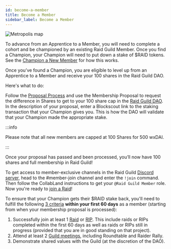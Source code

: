 ```yaml
---
id: become-a-member
title: Become a Member
sidebar_label: Become a Member
---
```


![Metropolis map](https://user-images.githubusercontent.com/93854208/172762785-f25626c5-2301-415e-8fbb-2bb6bf7704f2.png)



To advance from an Apprentice to a Member, you will need to complete a cohort and be championed by an existing Raid Guild Member. Once you find a Champion, your Champion will need to put down a stake of $RAID tokens. See the [Champion a New Member](./champion-a-member) for how this works.

Once you’ve found a Champion, you are eligible to level up from an Apprentice to a Member and receive your 100 shares in the Raid Guild DAO. 

Here's what to do:

Follow the [Proposal Process](../operations/proposal-types) and use the Membership Proposal to request the difference in Shares to get to your 100 share cap in the [Raid Guild DAO](https://admin.daohaus.club/#/molochv3/0x64/0xf02fd4286917270cb94fbc13a0f4e1ed76f7e986). In the description of your proposal, enter a Blockscout link to the staking transaction that your Champion gives you. This is how the DAO will validate that your Champion made the appropriate stake.

:::info

Please note that all new members are capped at 100 Shares for 500 wxDAI.

:::

Once your proposal has passed and been processed, you’ll now have 100 shares and full membership in Raid Guild!

To get access to member-exclusive channels in the Raid Guild [Discord server](https://discord.gg/rGFpfQf), head to the <span class='channels'>#member-join</span> channel and enter the `!join` command. Then follow the CollabLand instructions to get your `@Raid Guild Member` role. Now you're ready to [join a Raid](../raids/join-a-raid)!

To ensure that your Champion gets their $RAID stake back, you'll need to fulfill the following [3 criteria](./champion-a-member#success-criteria) **within your first 60 days** as a member (starting from when your membership proposal is processed):
1. Successfully join at least 1 [Raid](../raids/join-a-raid) or [RIP](../operations/rips). This include raids or RIPs completed within the first 60 days as well as raids or RIPs still in progress (provided that you are in good standing on that project).
2. Attend at least 2 [Guild meetings](../community/meetings), including Roundtable and Raider Rally.
3. Demonstrate shared values with the Guild (at the discretion of the DAO).
